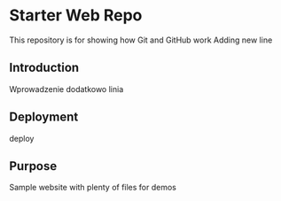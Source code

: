 # Starter Web Repo

This repository is for showing how Git and GitHub work
Adding new line

## Introduction

Wprowadzenie
dodatkowo linia

## Deployment
deploy

## Purpose

Sample website with plenty of files for demos
